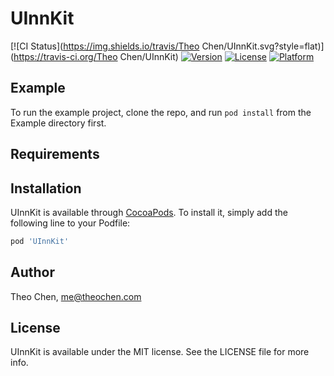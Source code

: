 # UInnKit

[![CI Status](https://img.shields.io/travis/Theo Chen/UInnKit.svg?style=flat)](https://travis-ci.org/Theo Chen/UInnKit)
[![Version](https://img.shields.io/cocoapods/v/UInnKit.svg?style=flat)](https://cocoapods.org/pods/UInnKit)
[![License](https://img.shields.io/cocoapods/l/UInnKit.svg?style=flat)](https://cocoapods.org/pods/UInnKit)
[![Platform](https://img.shields.io/cocoapods/p/UInnKit.svg?style=flat)](https://cocoapods.org/pods/UInnKit)

## Example

To run the example project, clone the repo, and run `pod install` from the Example directory first.

## Requirements

## Installation

UInnKit is available through [CocoaPods](https://cocoapods.org). To install
it, simply add the following line to your Podfile:

```ruby
pod 'UInnKit'
```

## Author

Theo Chen, me@theochen.com

## License

UInnKit is available under the MIT license. See the LICENSE file for more info.
